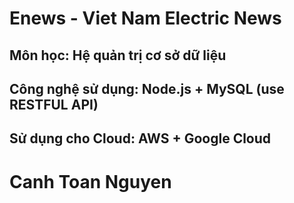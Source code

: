 # Enews - Viet Nam Electric News

## Môn học: Hệ quản trị cơ sở dữ liệu
## Công nghệ sử dụng: Node.js + MySQL (use RESTFUL API)

## Sử dụng cho Cloud: AWS + Google Cloud

# Canh Toan Nguyen
